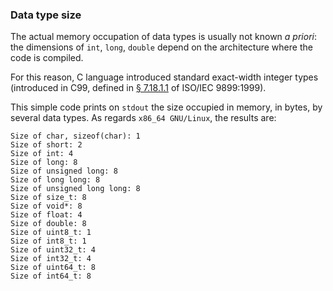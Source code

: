 ### Data type size
The actual memory occupation of data types is usually not known *a priori*: the dimensions of `int`, `long`, `double` depend on the architecture where the code is compiled.

For this reason, C language introduced standard exact-width integer types (introduced in C99, defined in [§ 7.18.1.1](https://www.dii.uchile.cl/~daespino/files/Iso_C_1999_definition.pdf) of ISO/IEC 9899:1999).

This simple code prints on `stdout` the size occupied in memory, in bytes, by several data types. As regards `x86_64 GNU/Linux`, the results are:


```
Size of char, sizeof(char): 1
Size of short: 2
Size of int: 4
Size of long: 8
Size of unsigned long: 8
Size of long long: 8
Size of unsigned long long: 8
Size of size_t: 8
Size of void*: 8
Size of float: 4
Size of double: 8
Size of uint8_t: 1
Size of int8_t: 1
Size of uint32_t: 4
Size of int32_t: 4
Size of uint64_t: 8
Size of int64_t: 8
```
